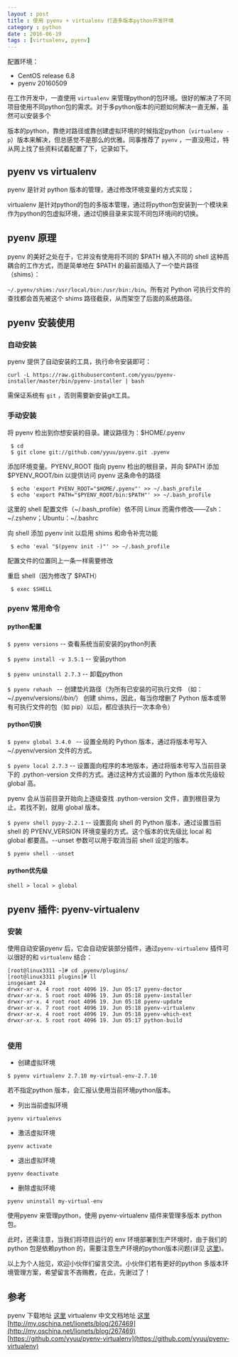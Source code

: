 ```yaml
---
layout : post
title : 使用 pyenv + virtualenv 打造多版本python开发环境
category : python
date : 2016-06-19
tags : [virtualenv, pyenv]
---
```


配置环境：

- CentOS release 6.8
- pyenv 20160509

在工作开发中，一直使用 `virtualenv` 来管理python的包环境。很好的解决了不同项目使用不同python包的需求。对于多python版本的问题如何解决一直无解，虽然可以安装多个

版本的python，靠绝对路径或靠创建虚拟环境的时候指定python（`virtualenv -p`）版本来解决，但总感觉不是那么的优雅。同事推荐了 `pyenv` ，一直没用过，特从网上找了些资料试着配置了下，记录如下。

## pyenv vs virtualenv 

pyenv 是针对 python 版本的管理，通过修改环境变量的方式实现；

virtualenv 是针对python的包的多版本管理，通过将python包安装到一个模块来作为python的包虚拟环境，通过切换目录来实现不同包环境间的切换。


## pyenv 原理

pyenv 的美好之处在于，它并没有使用将不同的 $PATH 植入不同的 shell 这种高耦合的工作方式，而是简单地在 $PATH 的最前面插入了一个垫片路径（shims）：

`~/.pyenv/shims:/usr/local/bin:/usr/bin:/bin`。所有对 Python 可执行文件的查找都会首先被这个 shims 路径截获，从而架空了后面的系统路径。


## pyenv 安装使用

### 自动安装
pyenv 提供了自动安装的工具，执行命令安装即可：

```base
curl -L https://raw.githubusercontent.com/yyuu/pyenv-installer/master/bin/pyenv-installer | bash
```

需保证系统有 `git` ，否则需要新安装git工具。

### 手动安装

将 pyenv 检出到你想安装的目录。建议路径为：$HOME/.pyenv

```
 $ cd
 $ git clone git://github.com/yyuu/pyenv.git .pyenv
```

添加环境变量。PYENV_ROOT 指向 pyenv 检出的根目录，并向 $PATH 添加 $PYENV_ROOT/bin 以提供访问 pyenv 这条命令的路径

```
 $ echo 'export PYENV_ROOT="$HOME/.pyenv"' >> ~/.bash_profile
 $ echo 'export PATH="$PYENV_ROOT/bin:$PATH"' >> ~/.bash_profile
```

这里的 shell 配置文件（~/.bash_profile）依不同 Linux 而需作修改——Zsh：~/.zshenv；Ubuntu：~/.bashrc <br />

向 shell 添加 pyenv init 以启用 shims 和命令补完功能
```
 $ echo 'eval "$(pyenv init -)"' >> ~/.bash_profile
```

配置文件的位置同上一条一样需要修改 <br />

重启 shell（因为修改了 $PATH）

```
 $ exec $SHELL
```

### pyenv 常用命令

#### python配置

`$ pyenv versions`  -- 查看系统当前安装的python列表

`$ pyenv install -v 3.5.1`  -- 安装python

`$ pyenv uninstall 2.7.3`  -- 卸载python

`$ pyenv rehash `  -- 创建垫片路径（为所有已安装的可执行文件 （如：~/.pyenv/versions/*/bin/*） 创建 shims，因此，每当你增删了 Python 版本或带有可执行文件的包（如 pip）以后，都应该执行一次本命令）

#### python切换

`$ pyenv global 3.4.0 ` -- 设置全局的 Python 版本，通过将版本号写入 ~/.pyenv/version 文件的方式。

`$ pyenv local 2.7.3`  -- 设置面向程序的本地版本，通过将版本号写入当前目录下的 .python-version 文件的方式。通过这种方式设置的 Python 版本优先级较 global 高。

pyenv 会从当前目录开始向上逐级查找 .python-version 文件，直到根目录为止。若找不到，就用 global 版本。

`$ pyenv shell pypy-2.2.1` -- 设置面向 shell 的 Python 版本，通过设置当前 shell 的 PYENV_VERSION 环境变量的方式。这个版本的优先级比 local 和 global 都要高。--unset 参数可以用于取消当前 shell 设定的版本。

`$ pyenv shell --unset` 

#### python优先级

`shell > local > global `


## pyenv 插件: pyenv-virtualenv

### 安装

使用自动安装pyenv 后，它会自动安装部分插件，通过`pyenv-virtualenv` 插件可以很好的和 `virtualenv` 结合：

```shell
[root@linux3311 ~]# cd .pyenv/plugins/
[root@linux3311 plugins]# ll
insgesamt 24
drwxr-xr-x. 4 root root 4096 19. Jun 05:17 pyenv-doctor
drwxr-xr-x. 5 root root 4096 19. Jun 05:18 pyenv-installer
drwxr-xr-x. 4 root root 4096 19. Jun 05:18 pyenv-update
drwxr-xr-x. 7 root root 4096 19. Jun 05:18 pyenv-virtualenv
drwxr-xr-x. 4 root root 4096 19. Jun 05:18 pyenv-which-ext
drwxr-xr-x. 5 root root 4096 19. Jun 05:17 python-build
 
```

### 使用

- 创建虚拟环境 

`$ pyenv virtualenv 2.7.10 my-virtual-env-2.7.10` 

若不指定python 版本，会汇报认使用当前环境python版本。

- 列出当前虚拟环境

`pyenv virtualenvs`

- 激活虚拟环境

`pyenv activate`

- 退出虚拟环境

`pyenv deactivate`

- 删除虚拟环境

`pyenv uninstall my-virtual-env`


使用pyenv 来管理python，使用 pyenv-virtualenv 插件来管理多版本 python包。

此时，还需注意，当我们将项目运行的 env 环境部署到生产环境时，由于我们的python 包是依赖python 的，需要注意生产环境的python版本问题(详见 [这里](http://pylixm.cc/posts/2016-01-18-Virtualenv-user.html))。

以上为个人拙见，欢迎小伙伴们留言交流。小伙伴们若有更好的python 多版本环境管理方案，希望留言不吝赐教，在此，先谢过了！ 



## 参考

pyenv 下载地址 [这里](https://github.com/yyuu/pyenv/)
virtualenv 中文文档地址 [这里](http://virtualenv-chinese-docs.readthedocs.io/en/latest/#)
[http://my.oschina.net/lionets/blog/267469](http://my.oschina.net/lionets/blog/267469)
[https://github.com/yyuu/pyenv-virtualenv](https://github.com/yyuu/pyenv-virtualenv)



